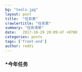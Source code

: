 ```yaml
---
bg: "tools.jpg"
layout: post
title:  "任务表"
crawlertitle: "任务表"
summary: "任务清单"
date:   2017-10-29 20:09:47 +0700
categories: posts
tags: ['front-end']
author: redVi
---
```


### *今年任务
